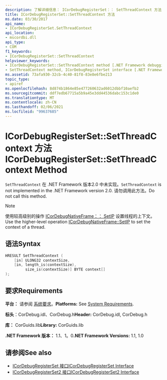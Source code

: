 ```yaml
---
description: 了解详细信息： ICorDebugRegisterSet：： SetThreadContext 方法
title: ICorDebugRegisterSet::SetThreadContext 方法
ms.date: 03/30/2017
api_name:
- ICorDebugRegisterSet.SetThreadContext
api_location:
- mscordbi.dll
api_type:
- COM
f1_keywords:
- ICorDebugRegisterSet::SetThreadContext
helpviewer_keywords:
- ICorDebugRegisterSet::SetThreadContext method [.NET Framework debugging]
- SetThreadContext method, ICorDebugRegisterSet interface [.NET Framework debugging]
ms.assetid: 73afa930-32cb-4c40-81f8-83e8e6fbe213
topic_type:
- apiref
ms.openlocfilehash: 8d874b1864e85e477260632ad6012dbbf10aefb2
ms.sourcegitcommit: ddf7edb67715a5b9a45e3dd44536dabc153c1de0
ms.translationtype: MT
ms.contentlocale: zh-CN
ms.lasthandoff: 02/06/2021
ms.locfileid: "99637685"
---
```

# <a name="icordebugregistersetsetthreadcontext-method"></a><span data-ttu-id="49707-103">ICorDebugRegisterSet::SetThreadContext 方法</span><span class="sxs-lookup"><span data-stu-id="49707-103">ICorDebugRegisterSet::SetThreadContext Method</span></span>

<span data-ttu-id="49707-104">`SetThreadContext` 在 .NET Framework 版本2.0 中未实现。</span><span class="sxs-lookup"><span data-stu-id="49707-104">`SetThreadContext` is not implemented in the .NET Framework version 2.0.</span></span> <span data-ttu-id="49707-105">请勿调用此方法。</span><span class="sxs-lookup"><span data-stu-id="49707-105">Do not call this method.</span></span>  
  
> [!NOTE]
> <span data-ttu-id="49707-106">使用较高级别的操作 [ICorDebugNativeFrame：： SetIP](icordebugnativeframe-setip-method.md) 设置线程的上下文。</span><span class="sxs-lookup"><span data-stu-id="49707-106">Use the higher-level operation [ICorDebugNativeFrame::SetIP](icordebugnativeframe-setip-method.md) to set the context of a thread.</span></span>  
  
## <a name="syntax"></a><span data-ttu-id="49707-107">语法</span><span class="sxs-lookup"><span data-stu-id="49707-107">Syntax</span></span>  
  
```cpp  
HRESULT SetThreadContext (  
    [in] ULONG32 contextSize,  
    [in, length_is(contextSize),  
         size_is(contextSize)] BYTE context[]  
);  
```  
  
## <a name="requirements"></a><span data-ttu-id="49707-108">要求</span><span class="sxs-lookup"><span data-stu-id="49707-108">Requirements</span></span>  

 <span data-ttu-id="49707-109">**平台：** 请参阅 [系统要求](../../get-started/system-requirements.md)。</span><span class="sxs-lookup"><span data-stu-id="49707-109">**Platforms:** See [System Requirements](../../get-started/system-requirements.md).</span></span>  
  
 <span data-ttu-id="49707-110">**标头**：CorDebug.idl、CorDebug.h</span><span class="sxs-lookup"><span data-stu-id="49707-110">**Header:** CorDebug.idl, CorDebug.h</span></span>  
  
 <span data-ttu-id="49707-111">**库：** CorGuids.lib</span><span class="sxs-lookup"><span data-stu-id="49707-111">**Library:** CorGuids.lib</span></span>  
  
 <span data-ttu-id="49707-112">**.NET Framework 版本：** 1.1、1。0</span><span class="sxs-lookup"><span data-stu-id="49707-112">**.NET Framework Versions:** 1.1, 1.0</span></span>  
  
## <a name="see-also"></a><span data-ttu-id="49707-113">请参阅</span><span class="sxs-lookup"><span data-stu-id="49707-113">See also</span></span>

- [<span data-ttu-id="49707-114">ICorDebugRegisterSet 接口</span><span class="sxs-lookup"><span data-stu-id="49707-114">ICorDebugRegisterSet Interface</span></span>](icordebugregisterset-interface.md)
- [<span data-ttu-id="49707-115">ICorDebugRegisterSet2 接口</span><span class="sxs-lookup"><span data-stu-id="49707-115">ICorDebugRegisterSet2 Interface</span></span>](icordebugregisterset2-interface.md)
